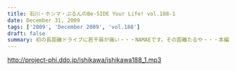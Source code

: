 ```yaml
---
title: 石川・ホンマ・ぶるんのBe-SIDE Your Life! vol.188-1
date: December 31, 2009
tags: ['2009', 'December 2009', 'vol.188']
draft: false
summary: 初の長距離ドライブに若干肩が痛い・・・NAMAEです。その距離たるや・・・本編の中でさわり程度にお話しております。断片的な配信になってますが、想像して下さいね。NAMAE
---
```


http://project-phi.ddo.jp/ishikawa/ishikawa188_1.mp3